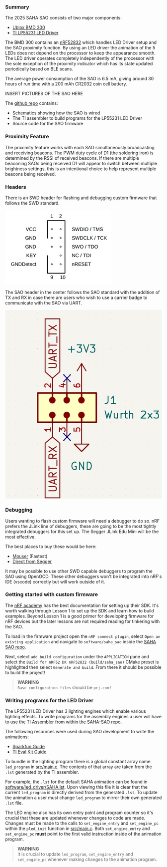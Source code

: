 ### Summary

The 2025 SAHA SAO consists of two major components: 
- [Ublox BMD 300](https://www.u-blox.com/en/product/bmd-3035-series-open-cpu)
- [TI LP55231 LED Driver](https://www.ti.com/product/LP55231)

The BMD 300 contains an [nRF52832](https://www.nordicsemi.com/Products/nRF52832) which handles LED Driver setup and the SAO proximity function.
By using an LED driver the animation of the 5 LEDs does not depend on the processor to keep the appearance smooth.
The LED driver operates completely independently of the processor with the sole exception of the proximity indicator which has its state updated periodically based on BLE scans.

The average power consumption of the SAO is 6.5 mA, giving around 30 hours of run time with a 200 mAh CR2032 coin cell battery.

INSERT PICTURES OF THE SAO HERE

The [github repo](https://github.com/ChipWizards/SAHA-SAO) contains:
- Schematics showing how the SAO is wired
- The TI assembler to build programs for the LP55231 LED Driver
- Source code for the SAO firmware

### Proximity Feature

The proximity feature works with each SAO simultaneously broadcasting and receiving beacons.
The PWM duty cycle of D1 (the soldering iron) is determined by the RSSI of received beacons.
If there are multiple beaconing SAOs being received D1 will appear to switch between multiple brightness settings, this is an intentional choice to help represent multiple beacons being received.

### Headers

There is an SWD header for flashing and debugging custom firmware that follows the SWD standard.

![SWD pin out](pics/SWD.jpg)

The SAO header in the center follows the SAO standard with the addition of TX and RX in case there are users who wish to use a carrier badge to communicate with the SAO via UART.

![SAO pin out](pics/SAO_HEADER.jpg)

### Debugging

Users wanting to flash custom firmware will need a debugger to do so.
nRF prefers the JLink line of debuggers, these are going to be the most tightly integrated debuggers for this set up.
The Segger JLink Edu Mini will be the most effective.

The best places to buy these would be here:
- [Mouser](https://www.mouser.com/ProductDetail/Segger-Microcontroller/8.08.91?qs=gt1LBUVyoHmQKgW9PvZ%2FwQ%3D%3D) (Fastest)
- [Direct from Segger](https://shop-us.segger.com/product/j-link-edu-mini-8-08-91/)

It may be possible to use other SWD capable debuggers to program the SAO using OpenOCD.
These other debuggers won't be integrated into nRF's IDE (vscode) correctly but will work outside of it.

### Getting started with custom firmware

The [nRF academy](https://academy.nordicsemi.com/courses/nrf-connect-sdk-fundamentals/lessons/lesson-1-nrf-connect-sdk-introduction/) has the best documentation for setting up their SDK.
It's worth walking through Lesson 1 to set up the SDK and learn how to build examples.
Beyond Lesson 1 is a good primer for developing firmware for nRF devices but the later lessons are not required reading for tinkering with the SAO.

To load in the firmware project open the `nRF connect plugin`, select `Open an existing application` and navigate to `software/saha_sao` inside the [SAHA SAO repo](https://github.com/ChipWizards/SAHA-SAO).

Next, select `add build configuration` under the `APPLICATION` pane and select the `Build for nRF52 DK nRF52832 (build/saha_sao)` CMake preset is highlighted then select `Generate and build`.
From there it should be possible to build the project!

> **WARNING**  
> `Base configuration files` should be `prj.conf`

### Writing programs for the LED Driver

The LP55231 LED Driver has 3 lighting engines which enable various lighting effects.
To write programs for the assembly engines a user will have to use the [TI Assembler from within the SAHA-SAO repo](https://github.com/ChipWizards/SAHA-SAO/tree/main/software/led_driver).

The following resources were used during SAO development to write the animations:
- [Sparkfun Guide](https://learn.sparkfun.com/tutorials/lp55231-breakout-board-hookup-guide/)
- [TI Eval Kit Guide](https://github.com/ChipWizards/SAHA-SAO/blob/main/datasheets/LP55231_EVAL_BOARD.pdf)

To bundle in the lighting program there is a global constant array name `led_program` in [src/main.c](https://github.com/ChipWizards/SAHA-SAO/blob/65f4098d620d144a2968196b77de80caab020651/software/saha_sao/src/main.c#L148).
The contents of that array are taken from the `.lst` generated by the TI assembler.

For example, the `.lst` for the default SAHA animation can be found in [software/led_driver/SAHA.lst](https://github.com/ChipWizards/SAHA-SAO/blob/main/software/led_driver/SAHA.lst).
Upon viewing this file it is clear that the current `led_program` is directly derived from the generated `.lst`.
To update the animation a user must change `led_program` to mirror their own generated `.lst` file.

The LED engine also has its own entry point and program counter so it's crucial that these are updated whenever changes to code are made.
Changes must be made to the calls to `set_engine_entry` and `set_engine_pc` within the `pled_init` function in [src/main.c](https://github.com/ChipWizards/SAHA-SAO/blob/65f4098d620d144a2968196b77de80caab020651/software/saha_sao/src/main.c#L458).
Both `set_engine_entry` and `set_engine_pc` **must** point to the first valid instruction inside of the animation program.

> **WARNING**  
> It is crucial to update `led_program`, `set_engine_entry` and `set_engine_pc` whenever making changes to the animation program.